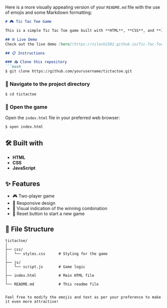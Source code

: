 Here is a more visually appealing version of your `README.md` file with the use of emojis and some Markdown formatting:

```markdown
# 🎮 Tic Tac Toe Game

This is a simple Tic Tac Toe game built with **HTML**, **CSS**, and **JavaScript**.

## 🌐 Live Demo
Check out the live demo [here](https://nilesh2302.github.io/Tic-Tac-Toe/).

## 📋 Instructions

### 📥 Clone this repository
```bash
$ git clone https://github.com/yourusername/tictactoe.git
```

### 📂 Navigate to the project directory
```bash
$ cd tictactoe
```

### 🌟 Open the game
Open the `index.html` file in your preferred web browser:
```bash
$ open index.html
```

## 🛠️ Built with
- **HTML**
- **CSS**
- **JavaScript**

## ✨ Features
- 🎮 Two-player game
- 📱 Responsive design
- 🎉 Visual indication of the winning combination
- 🔄 Reset button to start a new game

## 📁 File Structure
```
tictactoe/
│
├── css/
│   └── styles.css      # Styling for the game
│
├── js/
│   └── script.js       # Game logic
│
├── index.html          # Main HTML file
│
└── README.md           # This readme file
```
```

Feel free to modify the emojis and text as per your preference to make it even more attractive!
